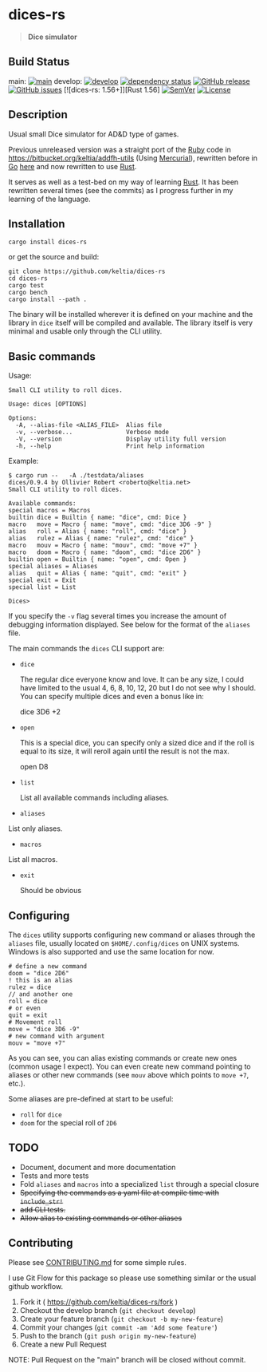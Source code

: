 # dices-rs

> **Dice simulator**

## Build Status

main:  [![main](https://github.com/keltia/dices-rs/actions/workflows/rust.yml/badge.svg)](https://github.com/keltia/dices-rs/actions/workflows/rust.yml)
develop:  [![develop](https://github.com/keltia/dices-rs/actions/workflows/develop.yml/badge.svg)](https://github.com/keltia/dices-rs/actions/workflows/develop.yml)
[![dependency status](https://deps.rs/repo/github/keltia/dices-rs/status.svg)](https://deps.rs/repo/github/keltia/dices-rs)
[![GitHub release](https://img.shields.io/github/release/keltia/dices-rs.svg)](https://github.com/keltia/dices-rs/releases/)
[![GitHub issues](https://img.shields.io/github/issues/keltia/dices-rs.svg)](https://github.com/keltia/dices-rs/issues)
[![dices-rs: 1.56+]][Rust 1.56]
[![SemVer](https://img.shields.io/badge/semver-2.0.0-blue)](https://semver.org/spec/v2.0.0.html)
[![License](https://img.shields.io/crates/l/mit)](https://opensource.org/licenses/MIT)


## Description

Usual small Dice simulator for AD&D type of games.

Previous unreleased version was a straight port of the [Ruby] code in https://bitbucket.org/keltia/addfh-utils
(Using [Mercurial]), rewritten before in [Go] [here](https://github.com/keltia/dices-go) and now rewritten to
use [Rust].

It serves as well as a test-bed on my way of learning [Rust]. It has been rewritten several times (see the commits) as
I progress further in my learning of the language.

## Installation

    cargo install dices-rs

or get the source and build:

    git clone https://github.com/keltia/dices-rs
    cd dices-rs
    cargo test
    cargo bench
    cargo install --path .

The binary will be installed wherever it is defined on your machine and the library in `dice` itself will be compiled
and available. The library itself is very minimal and usable only through the CLI utility.

## Basic commands

Usage:

```text
Small CLI utility to roll dices.

Usage: dices [OPTIONS]

Options:
  -A, --alias-file <ALIAS_FILE>  Alias file
  -v, --verbose...               Verbose mode
  -V, --version                  Display utility full version
  -h, --help                     Print help information
```

Example:

```text
$ cargo run --   -A ./testdata/aliases
dices/0.9.4 by Ollivier Robert <roberto@keltia.net>
Small CLI utility to roll dices.

Available commands:
special macros = Macros
builtin dice = Builtin { name: "dice", cmd: Dice }
macro   move = Macro { name: "move", cmd: "dice 3D6 -9" }
alias   roll = Alias { name: "roll", cmd: "dice" }
alias   rulez = Alias { name: "rulez", cmd: "dice" }
macro   mouv = Macro { name: "mouv", cmd: "move +7" }
macro   doom = Macro { name: "doom", cmd: "dice 2D6" }
builtin open = Builtin { name: "open", cmd: Open }
special aliases = Aliases
alias   quit = Alias { name: "quit", cmd: "exit" }
special exit = Exit
special list = List

Dices>
```

If you specify the `-v` flag several times you increase the amount of debugging information displayed. See below for
the format of the `aliases` file.

The main commands the `dices` CLI support are:

- `dice`

  The regular dice everyone know and love. It can be any size, I could have limited to the usual 4, 6, 8, 10, 12, 20
  but I do not see why I should. You can specify multiple dices and even a bonus like in:

  dice 3D6 +2

- `open`

  This is a special dice, you can specify only a sized dice and if the roll is equal to its size, it will reroll again
  until the result is not the max.

  open D8

- `list`

  List all available commands including aliases.

- `aliases`

List only aliases.

- `macros`

List all macros.

- `exit`

  Should be obvious

## Configuring

The `dices` utility supports configuring new command or aliases through the `aliases` file, usually located
on `$HOME/.config/dices` on UNIX systems. Windows is also supported and use the same location for now.

```text
# define a new command
doom = "dice 2D6"
! this is an alias
rulez = dice
// and another one
roll = dice
# or even
quit = exit
# Movement roll
move = "dice 3D6 -9"
# new command with argument
mouv = "move +7"
```

As you can see, you can alias existing commands or create new ones (common usage I expect). You can even create
new command pointing to aliases or other new commands (see `mouv` above which points to `move +7`, etc.).

Some aliases are pre-defined at start to be useful:

- `roll` for `dice`
- `doom` for the special roll of `2D6`

## TODO

- Document, document and more documentation
- Tests and more tests
- Fold `aliases` and `macros` into a specialized `list` through a special closure
- ~~Specifying the commands as a yaml file at compile time with `include_str!`~~
- ~~add CLI tests.~~
- ~~Allow alias to existing commands or other aliases~~

## Contributing

Please see [CONTRIBUTING.md](CONTRIBUTING.md) for some simple rules.

I use Git Flow for this package so please use something similar or the usual github workflow.

1. Fork it ( https://github.com/keltia/dices-rs/fork )
2. Checkout the develop branch (`git checkout develop`)
3. Create your feature branch (`git checkout -b my-new-feature`)
4. Commit your changes (`git commit -am 'Add some feature'`)
5. Push to the branch (`git push origin my-new-feature`)
6. Create a new Pull Request

NOTE: Pull Request on the "main" branch will be closed without commit.

[Go]: https://golang.org/

[Mercurial]: https://mercurial-scm.org/

[Ruby]: https://ruby-lang.org/

[Rust]: https://rust-lang.org/
